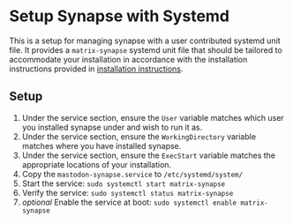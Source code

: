 # Setup Synapse with Systemd
This is a setup for managing synapse with a user contributed systemd unit 
file. It provides a `matrix-synapse` systemd unit file that should be tailored 
to accommodate your installation in accordance with the installation 
instructions provided in [installation instructions](https://github.com/matrix-org/synapse/blob/master/INSTALL.md).

## Setup
1. Under the service section, ensure the `User` variable matches which user
you installed synapse under and wish to run it as. 
2. Under the service section, ensure the `WorkingDirectory` variable matches
where you have installed synapse.
3. Under the service section, ensure the `ExecStart` variable matches the
appropriate locations of your installation.
4. Copy the `mastodon-synapse.service` to `/etc/systemd/system/`
5. Start the service: `sudo systemctl start matrix-synapse`
6. Verify the service: `sudo systemctl status matrix-synapse`
7. *optional* Enable the service at boot: `sudo systemctl enable matrix-synapse`
